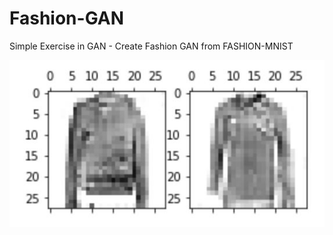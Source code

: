 # Fashion-GAN
Simple Exercise in GAN - Create Fashion GAN from FASHION-MNIST

![generated images](./Capture.JPG)
